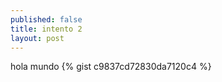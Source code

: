 ```yaml
---
published: false
title: intento 2
layout: post
---
```

hola mundo
{% gist c9837cd72830da7120c4 %}
